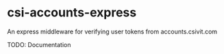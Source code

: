 # csi-accounts-express

An express middleware for verifying user tokens from accounts.csivit.com

TODO: Documentation